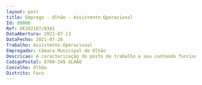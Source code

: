 ```yaml
--- 
layout: post
title: Emprego - Olhão - Assistente Operacional
Id: 88806
Ref: OE202107/0341
DataAbertura: 2021-07-13
DataFecho: 2021-07-26
Trabalho: Assistente Operacional
Empregador: Câmara Municipal de Olhão
Descricao: A caracterização do posto de trabalho e seu conteúdo funcional consiste no exercício das funções constantes do anexo à Lei n.º 35 2014, de 20 de junho, referido no n.º 2 do art.º 88 da LTFP, às quais corresponde o grau 1 de complexidade funcional na categoria de assistente operacional.Nos termos do art.º 81 da LTFP, a descrição do conteúdo funcional não prejudica a atribuição ao trabalhador de funções não expressamente mencionadas, que lhe sejam afins ou funcionalmente ligadas, para as quais o a trabalhador a detenha a qualificação profissional adequada e que não impliquem desvalorização profissional.A caracterização do posto de trabalho é a constante do mapa de pessoal do Município de Olhão, para o exercício de funções na referida unidade orgânica, tendo em conta as competências que lhe estão atribuídos nos termos do Regulamento da Estrutura Mista do Município, publicado no DRE e disponível para consulta na página eletrónica do Município, nomeadamente . Funções de natureza executiva, de caráter manual ou mecânico, enquadradas em diretivas gerais bem definidas e com graus de complexidade variáveis . Execução de tarefas de apoio elementares, indispensáveis ao funcionamento dos órgãos e serviços, podendo comportar esforço físico . Responsabilidade pelos equipamentos sob sua guarda e pela sua correta utilização, procedendo, quando necessário, à manutenção e reparação dos mesmos Sendo a sua caracterização específica a seguinte . Abertura, aterro e manutenção de sepulturas . Manutenção de jazigos municipais . Entaipamento de jazigos municipais . Apoio a inumações . Realização de exumações . Manutenção dos espaços que constituem os cemitérios municipais, zelando pela boa manutenção e limpeza dos equipamentos, áreas verdes, zonas de acesso e demais instalações que integram aquelas infraestruturas.
CodigoPostal: 8700-349 OLHÃO
Concelho: Olhão
Distrito: Faro
--- 
```

